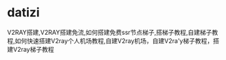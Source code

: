 # datizi
V2RAY搭建,V2RAY搭建免流,如何搭建免费ssr节点梯子,搭梯子教程,自建梯子教程,如何快速搭建V2ray个人机场教程,自建V2ray机场，自建V2ra'y梯子教程，搭建V2ray梯子教程
